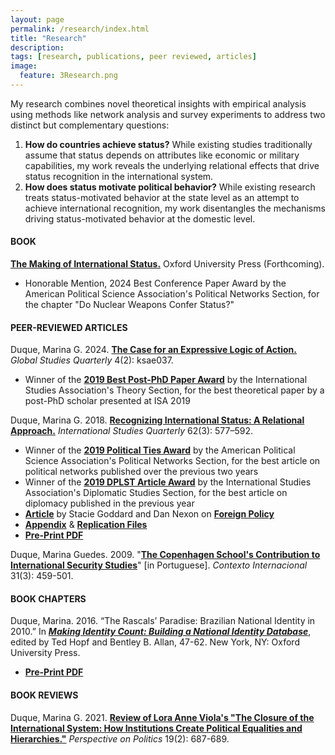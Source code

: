 ```yaml
---
layout: page
permalink: /research/index.html
title: "Research"
description:
tags: [research, publications, peer reviewed, articles]
image:
  feature: 3Research.png
---
```


My research combines novel theoretical insights with empirical analysis using methods like network analysis and survey experiments to address two distinct but complementary questions:
<ol>
<li> <strong>How do countries achieve status?</strong> While existing studies traditionally assume that status depends on attributes like economic or military capabilities, my work reveals the underlying relational effects that drive status recognition in the international system.</li>
<li> <strong>How does status motivate political behavior?</strong> While existing research treats status-motivated behavior at the state level as an attempt to achieve international recognition, my work disentangles the mechanisms driving status-motivated behavior at the domestic level.</li>
</ol>

#### BOOK

<a href="http://marinagduque.com/book/" target="_blank"><strong>The Making of International Status.</strong></a> Oxford University Press (Forthcoming).

- Honorable Mention, 2024 Best Conference Paper Award by the American Political Science Association's Political Networks Section, for the chapter "Do Nuclear Weapons Confer Status?"

#### PEER-REVIEWED ARTICLES

Duque, Marina G. 2024. <a href="https://academic.oup.com/isagsq/article/4/2/ksae037/7681815" target="_blank"><strong>The Case for an Expressive Logic of Action.</strong></a> _Global Studies Quarterly_ 4(2): ksae037.

- Winner of the <a href="https://www.isanet.org/Programs/Awards/THEORY-Conference-Post-PhD-Paper-Award" target="_blank"><strong>2019 Best Post-PhD Paper Award</strong></a> by the International Studies Association's Theory Section, for the best theoretical paper by a post-PhD scholar presented at ISA 2019

Duque, Marina G. 2018. <a href="https://doi.org/10.1093/isq/sqy001" target="_blank"><strong>Recognizing International Status: A Relational Approach.</strong></a> _International Studies Quarterly_ 62(3): 577–592.

- Winner of the <a href="https://www.apsanet.org/section-41-The-Political-Ties-Award" target="_blank"><strong>2019 Political Ties Award</strong></a> by the American Political Science Association's Political Networks Section, for the best article on political networks published over the previous two years
- Winner of the <a href="https://www.isanet.org/Programs/Awards/DPLST-Article" target="_blank"><strong>2019 DPLST Article Award</strong></a> by the International Studies Association's Diplomatic Studies Section, for the best article on diplomacy published in the previous year
- <a href="https://foreignpolicy.com/2018/06/21/kim-jong-un-gets-to-sit-at-the-cool-table-now/" target="_blank"><strong>Article</strong></a> by Stacie Goddard and Dan Nexon on <a href="https://foreignpolicy.com/" target="_blank"><strong>Foreign Policy</strong></a>
- <a href="../pdf/DuqueOnlineAppendix.pdf" target="_blank"><strong>Appendix</strong></a> & <a href="https://doi.org/10.7910/DVN/4K7SQC" target="_blank"><strong>Replication Files</strong></a>
- <a href="../pdf/DuqueRecognizingStatus.pdf" target="_blank"><strong>Pre-Print PDF</strong></a>

Duque, Marina Guedes. 2009. "<a href="http://www.scielo.br/pdf/cint/v31n3/v31n3a03.pdf" target="_blank"><strong>The Copenhagen School's Contribution to International Security Studies</strong></a>" [in Portuguese]. _Contexto Internacional_ 31(3): 459-501.


#### BOOK CHAPTERS

Duque, Marina. 2016. “The Rascals’ Paradise: Brazilian National Identity in 2010.” In <a href="https://global.oup.com/academic/product/making-identity-count-9780190255473?cc=us&lang=en&" target="_blank">_<strong>Making Identity Count: Building a National Identity Database</strong>_</a>, edited by Ted Hopf and Bentley B. Allan, 47-62. New York, NY: Oxford University Press.

- <a href="../pdf/Brazil_2010.pdf" target="_blank"><strong>Pre-Print PDF</strong></a>


#### BOOK REVIEWS

Duque, Marina G. 2021. <a href="https://doi.org/10.1017/S1537592721000554" target="_blank"><strong>Review of Lora Anne Viola's "The Closure of the International System: How Institutions Create Political Equalities and Hierarchies."</strong></a> _Perspective on Politics_ 19(2): 687-689.
